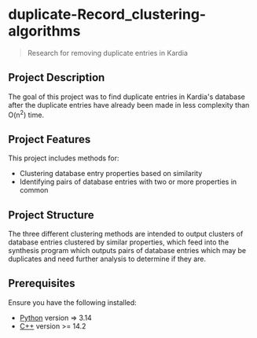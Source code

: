 
# duplicate-Record_clustering-algorithms

> Research for removing duplicate entries in Kardia


## Project Description

The goal of this project was to find duplicate entries in Kardia's database after the duplicate entries have already been made in less complexity than O(n<sup>2</sup>) time.


## Project Features

This project includes methods for:
* Clustering database entry properties based on similarity
* Identifying pairs of database entries with two or more properties in common


## Project Structure
The three different clustering methods are intended to output clusters of database entries clustered by similar properties, which feed into the synthesis program which outputs pairs of database entries which may be duplicates and need further analysis to determine if they are.


## Prerequisites

Ensure you have the following installed:

* [Python](https://www.python.org/) version => 3.14
* [C++](https://gcc.gnu.org) version >= 14.2
